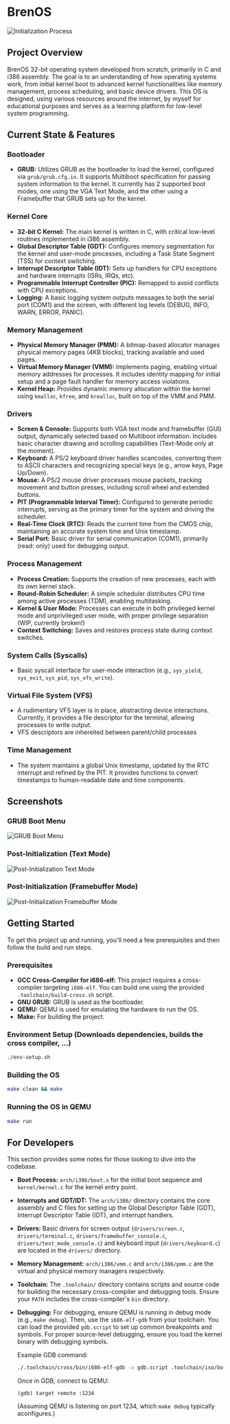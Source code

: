 # BrenOS
![Initialization Process](.github/img/init.gif)

## Project Overview

BrenOS 32-bit operating system developed from scratch, primarily in C and i386 assembly. The goal is to an understanding of how operating systems work, from initial kernel boot to advanced kernel functionalities like memory management, process scheduling, and basic device drivers. This OS is designed, using various resources around the internet, by myself for educational purposes and serves as a learning platform for low-level system programming.

## Current State & Features

### Bootloader
*   **GRUB:** Utilizes GRUB as the bootloader to load the kernel, configured via `grub/grub.cfg.in`. It supports Multiboot specification for passing system information to the kernel. It currently has 2 supported boot modes, one using the VGA Text Mode, and the other using a Framebuffer that GRUB sets up for the kernel. 

### Kernel Core
*   **32-bit C Kernel:** The main kernel is written in C, with critical low-level routines implemented in i386 assembly.
*   **Global Descriptor Table (GDT):** Configures memory segmentation for the kernel and user-mode processes, including a Task State Segment (TSS) for context switching.
*   **Interrupt Descriptor Table (IDT):** Sets up handlers for CPU exceptions and hardware interrupts (ISRs, IRQs, etc).
*   **Programmable Interrupt Controller (PIC):** Remapped to avoid conflicts with CPU exceptions.
*   **Logging:** A basic logging system outputs messages to both the serial port (COM1) and the screen, with different log levels (DEBUG, INFO, WARN, ERROR, PANIC).

### Memory Management
*   **Physical Memory Manager (PMM):** A bitmap-based allocator manages physical memory pages (4KB blocks), tracking available and used pages.
*   **Virtual Memory Manager (VMM):** Implements paging, enabling virtual memory addresses for processes. It includes identity mapping for initial setup and a page fault handler for memory access violations.
*   **Kernel Heap:** Provides dynamic memory allocation within the kernel using `kmalloc`, `kfree`, and `krealloc`, built on top of the VMM and PMM.

### Drivers
*   **Screen & Console:** Supports both VGA text mode and framebuffer (GUI) output, dynamically selected based on Multiboot information. Includes basic character drawing and scrolling capabilities (Text-Mode only at the moment).
*   **Keyboard:** A PS/2 keyboard driver handles scancodes, converting them to ASCII characters and recognizing special keys (e.g., arrow keys, Page Up/Down).
*   **Mouse:** A PS/2 mouse driver processes mouse packets, tracking movement and button presses, including scroll wheel and extended buttons.
*   **PIT (Programmable Interval Timer):** Configured to generate periodic interrupts, serving as the primary timer for the system and driving the scheduler.
*   **Real-Time Clock (RTC):** Reads the current time from the CMOS chip, maintaining an accurate system time and Unix timestamp.
*   **Serial Port:** Basic driver for serial communication (COM1), primarily (read: only) used for debugging output.

### Process Management
*   **Process Creation:** Supports the creation of new processes, each with its own kernel stack.
*   **Round-Robin Scheduler:** A simple scheduler distributes CPU time among active processes (TDM), enabling multitasking.
*   **Kernel & User Mode:** Processes can execute in both privileged kernel mode and unprivileged user mode, with proper privilege separation (WIP, currently broken!)
*   **Context Switching:** Saves and restores process state during context switches.

### System Calls (Syscalls)
*   Basic syscall interface for user-mode interaction (e.g., `sys_yield`, `sys_exit`, `sys_pid`, `sys_vfs_write`).

### Virtual File System (VFS)
*   A rudimentary VFS layer is in place, abstracting device interactions. Currently, it provides a file descriptor for the terminal, allowing processes to write output.
*   VFS descriptors are inhereited between parent/child processes

### Time Management
*   The system maintains a global Unix timestamp, updated by the RTC interrupt and refined by the PIT. It provides functions to convert timestamps to human-readable date and time components.

## Screenshots

### GRUB Boot Menu
![GRUB Boot Menu](.github/img/boot-menu.png)

### Post-Initialization (Text Mode)
![Post-Initialization Text Mode](.github/img/post-init.png)

### Post-Initialization (Framebuffer Mode)
![Post-Initialization Framebuffer Mode](.github/img/post-init-framebuffer.png)

## Getting Started

To get this project up and running, you'll need a few prerequisites and then follow the build and run steps.

### Prerequisites

*   **GCC Cross-Compiler for i686-elf:** This project requires a cross-compiler targeting `i686-elf`. You can build one using the provided `.toolchain/build-cross.sh` script.
*   **GNU GRUB:** GRUB is used as the bootloader.
*   **QEMU:** QEMU is used for emulating the hardware to run the OS.
*   **Make:** For building the project.

### Environment Setup (Downloads dependencies, builds the cross compiler, ...)

```bash
./env-setup.sh
```

### Building the OS

```bash
make clean && make
```

### Running the OS in QEMU

```bash
make run
```

## For Developers

This section provides some notes for those looking to dive into the codebase.

*   **Boot Process:** `arch/i386/boot.s` for the initial boot sequence and `kernel/kernel.c` for the kernel entry point.
*   **Interrupts and GDT/IDT:** The `arch/i386/` directory contains the core assembly and C files for setting up the Global Descriptor Table (GDT), Interrupt Descriptor Table (IDT), and interrupt handlers.
*   **Drivers:** Basic drivers for screen output (`drivers/screen.c`, `drivers/terminal.c`, `drivers/framebuffer_console.c`, `drivers/text_mode_console.c`) and keyboard input (`drivers/keyboard.c`) are located in the `drivers/` directory.
*   **Memory Management:** `arch/i386/vmm.c` and `arch/i386/pmm.c` are the virtual and physical memory managers respectively. 
*   **Toolchain:** The `.toolchain/` directory contains scripts and source code for building the necessary cross-compiler and debugging tools. Ensure your `PATH` includes the cross-compiler's `bin` directory.
*   **Debugging:** For debugging, ensure QEMU is running in debug mode (e.g., `make debug`). Then, use the `i686-elf-gdb` from your toolchain. You can load the provided `gdb.script` to set up common breakpoints and symbols. For proper source-level debugging, ensure you load the kernel binary with debugging symbols.

    Example GDB command:
    ```bash
    ./.toolchain/cross/bin/i686-elf-gdb -x gdb.script .toolchain/iso/boot/test-os.bin
    ```
    
    Once in GDB, connect to QEMU:
    ```
    (gdb) target remote :1234
    ```
    (Assuming QEMU is listening on port 1234, which `make debug` typically aconfigures.)
